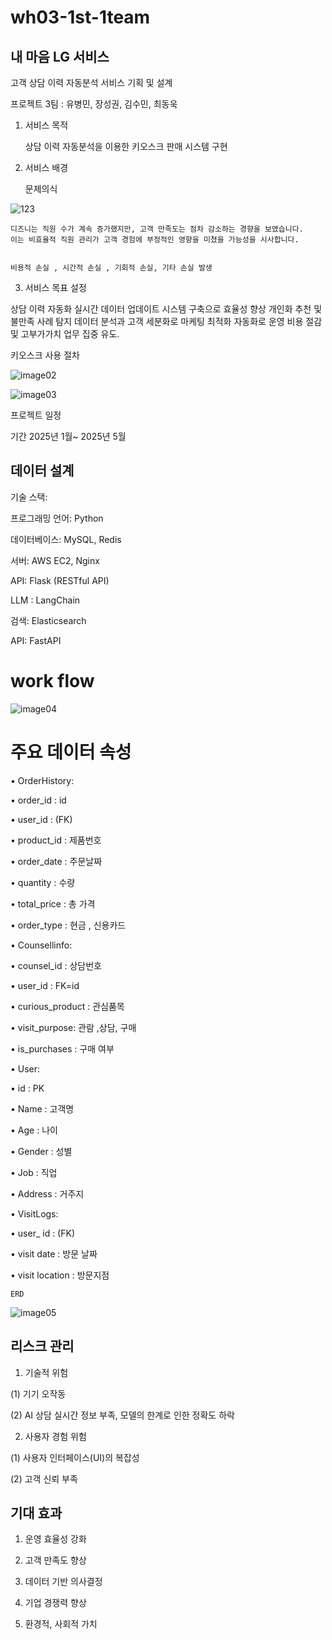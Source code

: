 # wh03-1st-1team

## 내 마음 LG 서비스 

 고객 상담 이력 자동분석 서비스 기획 및 설계


프로젝트 3팀 : 유병민, 장성권, 김수민, 최동욱





1. 서비스 목적

	상담 이력 자동분석을 이용한 키오스크 판매 시스템 구현






2. 서비스 배경

	문제의식  

 ![123](https://github.com/user-attachments/assets/496e46ec-ac83-4b3a-908c-211f51e86412)


	디즈니는 직원 수가 계속 증가했지만, 고객 만족도는 점차 감소하는 경향을 보였습니다. 
	이는 비효율적 직원 관리가 고객 경험에 부정적인 영향을 미쳤을 가능성을 시사합니다.


	비용적 손실 , 시간적 손실 , 기회적 손실, 기타 손실 발생



3. 서비스 목표 설정

상담 이력 자동화
실시간 데이터 업데이트 시스템 구축으로 효율성 향상
개인화 추천 및 불만족 사례 탐지
데이터 분석과 고객 세분화로 마케팅 최적화
자동화로 운영 비용 절감 및 고부가가치 업무 집중 유도.





키오스크 사용 절차

![image02](https://github.com/user-attachments/assets/246746ec-13dd-41f3-af12-2f24c351843e)

![image03](https://github.com/user-attachments/assets/09f18aea-42e9-4a31-a784-aad854877d16)

프로젝트 일정

기간 2025년 1월~ 2025년 5월



## 데이터 설계




기술 스택:

프로그래밍 언어: Python

데이터베이스: MySQL, Redis

서버: AWS EC2, Nginx

API: Flask (RESTful API)

LLM : LangChain

검색: Elasticsearch

API: FastAPI



# work flow

![image04](https://github.com/user-attachments/assets/c5324af7-aaa0-4628-9477-3d73ca8f847c)





# 주요 데이터 속성

• OrderHistory:

• order_id : id

• user_id : (FK)

• product_id : 제품번호

• order_date : 주문날짜

• quantity : 수량

• total_price : 총 가격

• order_type : 현금 , 신용카드

• Counsellinfo:

• counsel_id : 상담번호

• user_id : FK=id

• curious_product : 관심품목

• visit_purpose: 관람 ,상담, 구매

• is_purchases : 구매 여부



• User:

• id : PK

• Name : 고객명

• Age : 나이

• Gender : 성별

• Job : 직업

• Address : 거주지

• VisitLogs:

• user_ id : (FK)

• visit date : 방문 날짜

• visit location : 방문지점



  
	ERD
![image05](https://github.com/user-attachments/assets/2edd0932-e267-4f1a-b747-6cf359c45159)



## 리스크 관리


1. 기술적 위험

(1) 기기 오작동

(2) AI 상담 실시간 정보 부족, 모델의 한계로 인한 정확도 하락



2. 사용자 경험 위험

(1) 사용자 인터페이스(UI)의 복잡성

(2) 고객 신뢰 부족



## 기대 효과

1. 운영 효율성 강화


2. 고객 만족도 향상


3. 데이터 기반 의사결정


4. 기업 경쟁력 향상


5. 환경적, 사회적 가치


